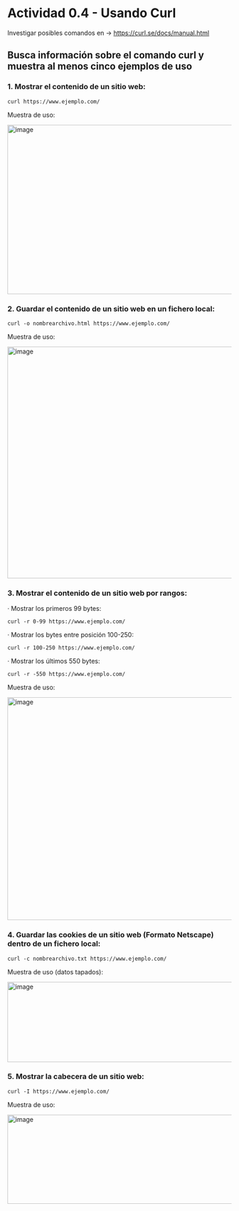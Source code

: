 # Actividad 0.4 - Usando Curl

Investigar posibles comandos en -> https://curl.se/docs/manual.html

## Busca información sobre el comando curl y muestra al menos cinco ejemplos de uso

### 1. Mostrar el contenido de un sitio web:
```
curl https://www.ejemplo.com/
```
Muestra de uso:

<img width="600" height="380" alt="image" src="https://github.com/user-attachments/assets/afa339b9-e0fc-4703-848c-840b2b6ea2c1" />


### 2. Guardar el contenido de un sitio web en un fichero local:
```
curl -o nombrearchivo.html https://www.ejemplo.com/
```
Muestra de uso:

<img width="700" height="520" alt="image" src="https://github.com/user-attachments/assets/7e7c8603-30a4-4efd-abe9-2d8433bb4bdb" />


### 3. Mostrar el contenido de un sitio web por rangos:
· Mostrar los primeros 99 bytes:
```
curl -r 0-99 https://www.ejemplo.com/
```

· Mostrar los bytes entre posición 100-250:
```
curl -r 100-250 https://www.ejemplo.com/
```

· Mostrar los últimos 550 bytes:
```
curl -r -550 https://www.ejemplo.com/
```
Muestra de uso: 

<img width="800" height="500" alt="image" src="https://github.com/user-attachments/assets/e38f2884-b70a-490f-8486-8523edfeb366" />


### 4. Guardar las cookies de un sitio web (Formato Netscape) dentro de un fichero local:
```
curl -c nombrearchivo.txt https://www.ejemplo.com/
```
Muestra de uso (datos tapados):

<img width="600" height="180" alt="image" src="https://github.com/user-attachments/assets/1336dabc-5abf-4fd4-b6fb-7eff5324f7b9" />


### 5. Mostrar la cabecera de un sitio web:
```
curl -I https://www.ejemplo.com/
```
Muestra de uso:

<img width="800" height="200" alt="image" src="https://github.com/user-attachments/assets/8816c5cc-6e8e-4aaa-b3fd-0137cea9fca3" />


